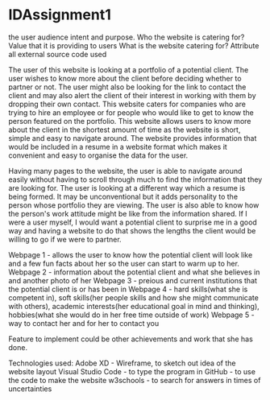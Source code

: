 # IDAssignment1
the user audience intent and purpose.
Who the website is catering for? Value that it is providing to users
What is the website catering for?
Attribute all external source code used

The user of this website is looking at a portfolio of a potential client.
The user wishes to know more about the client before deciding whether to partner or not.
The user might also be looking for the link to contact the client and may also alert the client 
of their interest in working with them by dropping their own contact.
This website caters for companies who are trying to hire an employee 
or for people who would like to get to know the person featured on the portfolio. 
This website allows users to know more about the client in the shortest amount of time as the website 
is short, simple and easy to navigate around.
The website provides information that would be included in a resume in a website format which makes it 
convenient and easy to organise the data for the user.


Having many pages to the website, the user is able to navigate around easily without having 
to scroll through much to find the information that they are looking for.
The user is looking at a different way which a resume is being formed. It may be unconventional 
but it adds personality to the person whose portfolio they are viewing.
The user is also able to know how the person's work attitude might be like from the information shared.
If I were a user myself, I would want a potential client to surprise me in a good way and 
having a website to do that shows the lengths the client would be willing to go if we were to partner.


Webpage 1 - allows the user to know how the potential client will look like and a few fun facts 
about her so the user can start to warm up to her.
Webpage 2 - information about the potential client and what she believes in and another photo of her
Webpage 3 - preious and current institutions that the potential client is or has been in
Webpage 4 - hard skills(what she is competent in), soft skills(her people skills and 
how she might communicate with others), academic interests(her educational goal in mind and thinking), 
hobbies(what she would do in her free time outside of work)
Webpage 5 - way to contact her and for her to contact you


Feature to implement could be other achievements and work that she has done.

Technologies used: 
Adobe XD - Wireframe, to sketch out idea of the website layout
Visual Studio Code - to type the program in
GitHub - to use the code to make the website
w3schools - to search for answers in times of uncertainties
